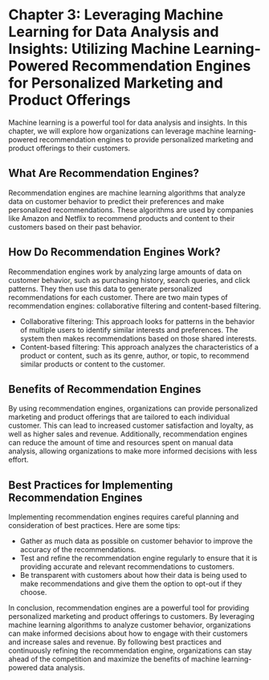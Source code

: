 Chapter 3: Leveraging Machine Learning for Data Analysis and Insights: Utilizing Machine Learning-Powered Recommendation Engines for Personalized Marketing and Product Offerings
=================================================================================================================================================================================

Machine learning is a powerful tool for data analysis and insights. In this chapter, we will explore how organizations can leverage machine learning-powered recommendation engines to provide personalized marketing and product offerings to their customers.

What Are Recommendation Engines?
--------------------------------

Recommendation engines are machine learning algorithms that analyze data on customer behavior to predict their preferences and make personalized recommendations. These algorithms are used by companies like Amazon and Netflix to recommend products and content to their customers based on their past behavior.

How Do Recommendation Engines Work?
-----------------------------------

Recommendation engines work by analyzing large amounts of data on customer behavior, such as purchasing history, search queries, and click patterns. They then use this data to generate personalized recommendations for each customer. There are two main types of recommendation engines: collaborative filtering and content-based filtering.

* Collaborative filtering: This approach looks for patterns in the behavior of multiple users to identify similar interests and preferences. The system then makes recommendations based on those shared interests.
* Content-based filtering: This approach analyzes the characteristics of a product or content, such as its genre, author, or topic, to recommend similar products or content to the customer.

Benefits of Recommendation Engines
----------------------------------

By using recommendation engines, organizations can provide personalized marketing and product offerings that are tailored to each individual customer. This can lead to increased customer satisfaction and loyalty, as well as higher sales and revenue. Additionally, recommendation engines can reduce the amount of time and resources spent on manual data analysis, allowing organizations to make more informed decisions with less effort.

Best Practices for Implementing Recommendation Engines
------------------------------------------------------

Implementing recommendation engines requires careful planning and consideration of best practices. Here are some tips:

* Gather as much data as possible on customer behavior to improve the accuracy of the recommendations.
* Test and refine the recommendation engine regularly to ensure that it is providing accurate and relevant recommendations to customers.
* Be transparent with customers about how their data is being used to make recommendations and give them the option to opt-out if they choose.

In conclusion, recommendation engines are a powerful tool for providing personalized marketing and product offerings to customers. By leveraging machine learning algorithms to analyze customer behavior, organizations can make informed decisions about how to engage with their customers and increase sales and revenue. By following best practices and continuously refining the recommendation engine, organizations can stay ahead of the competition and maximize the benefits of machine learning-powered data analysis.
